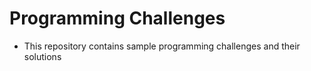 # Programming Challenges
* This repository contains sample programming challenges and their solutions
